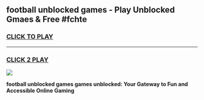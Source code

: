 
## football unblocked games - Play Unblocked Gmaes & Free #fchte
<h3>
<a href="https://news.freeplayer.one?title=football_unblocked_games&ref=24F">CLICK TO PLAY</a></h3>
<hr>

<h3>
<a href="https://news.freeplayer.one?title=football_unblocked_games&ref=24F">CLICK 2 PLAY</a>
  
</h3>

<a href="https://news.freeplayer.one?title=football_unblocked_games&ref=24F/"><img src="https://clearcache.store/games.png"></a>


**football unblocked games games unblocked: Your Gateway to Fun and Accessible Online Gaming**

